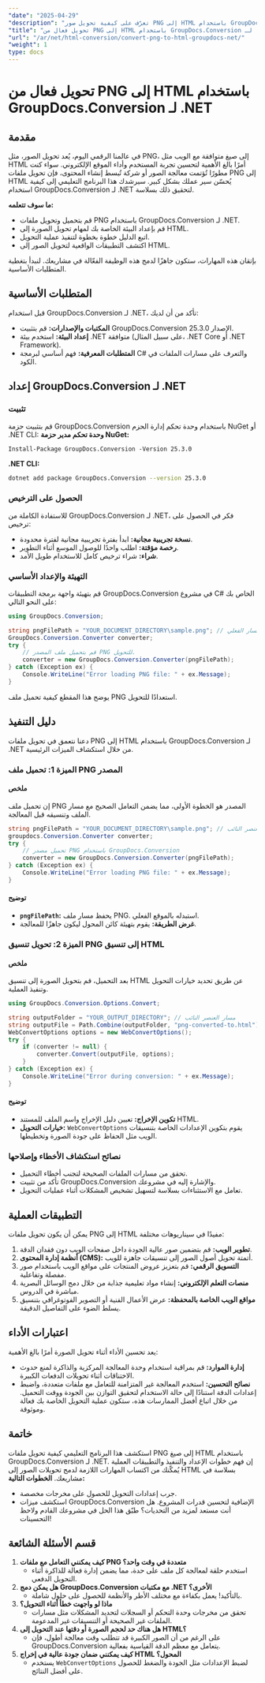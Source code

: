 ```yaml
---
"date": "2025-04-29"
"description": "تعرّف على كيفية تحويل صور PNG إلى HTML باستخدام GroupDocs.Conversion لـ .NET. عزّز إنتاجية محتوى الويب لديك بهذا الدليل المفصّل."
"title": "تحويل فعال من PNG إلى HTML باستخدام GroupDocs.Conversion لـ .NET"
"url": "/ar/net/html-conversion/convert-png-to-html-groupdocs-net/"
"weight": 1
type: docs
---
```

# تحويل فعال من PNG إلى HTML باستخدام GroupDocs.Conversion لـ .NET
## مقدمة
في عالمنا الرقمي اليوم، يُعد تحويل الصور، مثل PNG، إلى صيغ متوافقة مع الويب مثل HTML أمرًا بالغ الأهمية لتحسين تجربة المستخدم وأداء الموقع الإلكتروني. سواء كنت مطورًا تُؤتمت معالجة الصور أو شركة تُبسط إنشاء المحتوى، فإن تحويل ملفات PNG إلى HTML يُحسّن سير عملك بشكل كبير. سيرشدك هذا البرنامج التعليمي إلى كيفية استخدام GroupDocs.Conversion لـ .NET لتحقيق ذلك بسلاسة.

**ما سوف تتعلمه:**
- قم بتحميل وتحويل ملفات PNG باستخدام GroupDocs.Conversion لـ .NET.
- قم بإعداد البيئة الخاصة بك لمهام تحويل الصورة إلى HTML.
- اتبع الدليل خطوة بخطوة لتنفيذ عملية التحويل.
- اكتشف التطبيقات الواقعية لتحويل الصور إلى HTML.

بإتقان هذه المهارات، ستكون جاهزًا لدمج هذه الوظيفة الفعّالة في مشاريعك. لنبدأ بتغطية المتطلبات الأساسية.
## المتطلبات الأساسية
قبل استخدام GroupDocs.Conversion لـ .NET، تأكد من أن لديك:
- **المكتبات والإصدارات:** قم بتثبيت GroupDocs.Conversion الإصدار 25.3.0.
- **إعداد البيئة:** استخدم بيئة .NET متوافقة (على سبيل المثال، .NET Core أو .NET Framework).
- **المتطلبات المعرفية:** فهم أساسي لبرمجة C# والتعرف على مسارات الملفات في الكود.
## إعداد GroupDocs.Conversion لـ .NET
### تثبيت
قم بتثبيت حزمة GroupDocs.Conversion باستخدام وحدة تحكم إدارة الحزم NuGet أو .NET CLI:
**وحدة تحكم مدير حزمة NuGet:**
```shell
Install-Package GroupDocs.Conversion -Version 25.3.0
```
**.NET CLI:**
```bash
dotnet add package GroupDocs.Conversion --version 25.3.0
```
### الحصول على الترخيص
للاستفادة الكاملة من GroupDocs.Conversion لـ .NET، فكر في الحصول على ترخيص:
- **نسخة تجريبية مجانية:** ابدأ بفترة تجريبية مجانية لفترة محدودة.
- **رخصة مؤقتة:** اطلب واحدًا للوصول الموسع أثناء التطوير.
- **شراء:** شراء ترخيص كامل للاستخدام طويل الأمد.
### التهيئة والإعداد الأساسي
قم بتهيئة واجهة برمجة التطبيقات GroupDocs.Conversion في مشروع C# الخاص بك على النحو التالي:
```csharp
using GroupDocs.Conversion;

string pngFilePath = "YOUR_DOCUMENT_DIRECTORY\sample.png"; // استبدال بالمسار الفعلي
GroupDocs.Conversion.Converter converter;
try {
    // قم بتحميل ملف المصدر PNG للتحويل.
    converter = new GroupDocs.Conversion.Converter(pngFilePath);
} catch (Exception ex) {
    Console.WriteLine("Error loading PNG file: " + ex.Message);
}
```
يوضح هذا المقطع كيفية تحميل ملف PNG استعدادًا للتحويل.
## دليل التنفيذ
دعنا نتعمق في تحويل ملفات PNG إلى HTML باستخدام GroupDocs.Conversion لـ .NET من خلال استكشاف الميزات الرئيسية.
### الميزة 1: تحميل ملف PNG المصدر
#### ملخص
إن تحميل ملف PNG المصدر هو الخطوة الأولى، مما يضمن التعامل الصحيح مع مسار الملف وتنسيقه قبل المعالجة.
```csharp
string pngFilePath = "YOUR_DOCUMENT_DIRECTORY\sample.png"; // مسار العنصر النائب
groupdocs.Conversion.Converter converter;
try {
    // تحميل مصدر PNG باستخدام GroupDocs.Conversion
    converter = new GroupDocs.Conversion.Converter(pngFilePath);
} catch (Exception ex) {
    Console.WriteLine("Error loading PNG file: " + ex.Message);
}
```
#### توضيح
- **`pngFilePath`:** يحفظ مسار ملف PNG. استبدله بالموقع الفعلي.
- **غرض الطريقة:** يقوم بتهيئة كائن المحول ليكون جاهزًا للمعالجة.
### الميزة 2: تحويل تنسيق PNG إلى تنسيق HTML
#### ملخص
بعد التحميل، قم بتحويل الصورة إلى تنسيق HTML عن طريق تحديد خيارات التحويل وتنفيذ العملية.
```csharp
using GroupDocs.Conversion.Options.Convert;

string outputFolder = "YOUR_OUTPUT_DIRECTORY"; // مسار العنصر النائب
string outputFile = Path.Combine(outputFolder, "png-converted-to.html");
WebConvertOptions options = new WebConvertOptions();
try {
    if (converter != null) {
        converter.Convert(outputFile, options);
    }
} catch (Exception ex) {
    Console.WriteLine("Error during conversion: " + ex.Message);
}
```
#### توضيح
- **تكوين الإخراج:** تعيين دليل الإخراج واسم الملف للمستند HTML.
- **خيارات التحويل:** `WebConvertOptions` يقوم بتكوين الإعدادات الخاصة بتنسيقات الويب مثل الحفاظ على جودة الصورة وتخطيطها.
### نصائح استكشاف الأخطاء وإصلاحها
- تحقق من مسارات الملفات الصحيحة لتجنب أخطاء التحميل.
- تأكد من تثبيت GroupDocs.Conversion والإشارة إليه في مشروعك.
- تعامل مع الاستثناءات بسلاسة لتسهيل تشخيص المشكلات أثناء عمليات التحويل.
## التطبيقات العملية
يمكن أن يكون تحويل ملفات PNG إلى HTML مفيدًا في سيناريوهات مختلفة:
1. **تطوير الويب:** قم بتضمين صور عالية الجودة داخل صفحات الويب دون فقدان الدقة.
2. **أنظمة إدارة المحتوى (CMS):** أتمتة تحويل أصول الصور إلى تنسيقات جاهزة للويب.
3. **التسويق الرقمي:** قم بتعزيز عروض المنتجات على مواقع الويب باستخدام صور مفصلة وتفاعلية.
4. **منصات التعلم الإلكتروني:** إنشاء مواد تعليمية جذابة من خلال دمج الوسائل البصرية مباشرة في الدروس.
5. **مواقع الويب الخاصة بالمحفظة:** عرض الأعمال الفنية أو التصوير الفوتوغرافي بتنسيق يسلط الضوء على التفاصيل الدقيقة.
## اعتبارات الأداء
يعد تحسين الأداء أثناء تحويل الصورة أمرًا بالغ الأهمية:
- **إدارة الموارد:** قم بمراقبة استخدام وحدة المعالجة المركزية والذاكرة لمنع حدوث الاختناقات أثناء تحويلات الدفعات الكبيرة.
- **نصائح التحسين:** استخدم المعالجة غير المتزامنة للتعامل مع ملفات متعددة، واضبط إعدادات الدقة استنادًا إلى حالة الاستخدام لتحقيق التوازن بين الجودة ووقت التحميل.
من خلال اتباع أفضل الممارسات هذه، ستكون عملية التحويل الخاصة بك فعالة وموثوقة.
## خاتمة
استكشف هذا البرنامج التعليمي كيفية تحويل ملفات PNG إلى صيغ HTML باستخدام GroupDocs.Conversion لـ .NET. إن فهم خطوات الإعداد والتنفيذ والتطبيقات العملية يُمكّنك من اكتساب المهارات اللازمة لدمج تحويلات الصور إلى HTML بسلاسة في مشاريعك.
**الخطوات التالية:**
- جرب إعدادات التحويل للحصول على مخرجات مخصصة.
- استكشف ميزات GroupDocs.Conversion الإضافية لتحسين قدرات المشروع.
هل أنت مستعد لمزيد من التحديات؟ طبّق هذا الحل في مشروعك القادم ولاحظ التحسينات!
## قسم الأسئلة الشائعة
1. **كيف يمكنني التعامل مع ملفات PNG متعددة في وقت واحد؟**
   - استخدم حلقة لمعالجة كل ملف على حدة، مما يضمن إدارة فعالة للذاكرة أثناء التحويل الدفعي.
2. **هل يمكن دمج GroupDocs.Conversion مع مكتبات .NET الأخرى؟**
   - بالتأكيد! يعمل بكفاءة مع مختلف الأطر والأنظمة للحصول على حلول شاملة.
3. **ماذا لو واجهت خطأ أثناء التحويل؟**
   - تحقق من مخرجات وحدة التحكم أو السجلات لتحديد المشكلات مثل مسارات الملفات غير الصحيحة أو التنسيقات غير المدعومة.
4. **هل هناك حد لحجم الصورة أو دقتها عند التحويل إلى HTML؟**
   - على الرغم من أن الصور الكبيرة قد تتطلب وقت معالجة أطول، فإن GroupDocs.Conversion يتعامل مع معظم الدقة القياسية بفعالية.
5. **كيف يمكنني ضمان جودة عالية في إخراج HTML المحول؟**
   - يستخدم `WebConvertOptions` لضبط الإعدادات مثل الجودة والضغط للحصول على أفضل النتائج.